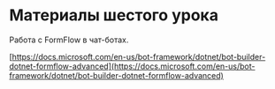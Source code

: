 # Материалы шестого урока
Работа с FormFlow в чат-ботах.

[https://docs.microsoft.com/en-us/bot-framework/dotnet/bot-builder-dotnet-formflow-advanced](https://docs.microsoft.com/en-us/bot-framework/dotnet/bot-builder-dotnet-formflow-advanced)
